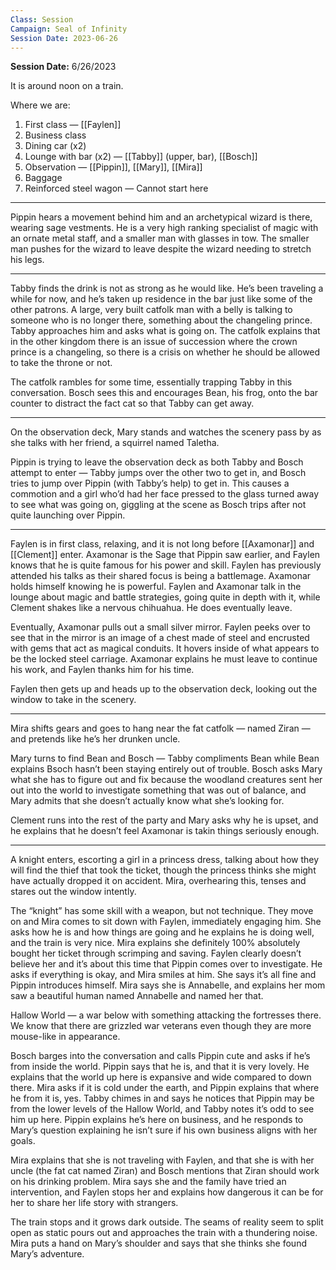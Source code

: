 ```yaml
---
Class: Session
Campaign: Seal of Infinity
Session Date: 2023-06-26
---
```

**Session Date:** 6/26/2023

It is around noon on a train.

Where we are:

1. First class — [[Faylen]]
2. Business class
3. Dining car (x2)
4. Lounge with bar (x2) — [[Tabby]] (upper, bar), [[Bosch]]
5. Observation — [[Pippin]], [[Mary]], [[Mira]]
6. Baggage
7. Reinforced steel wagon — Cannot start here

---

Pippin hears a movement behind him and an archetypical wizard is there, wearing sage vestments. He is a very high ranking specialist of magic with an ornate metal staff, and a smaller man with glasses in tow. The smaller man pushes for the wizard to leave despite the wizard needing to stretch his legs.

---

Tabby finds the drink is not as strong as he would like. He’s been traveling a while for now, and he’s taken up residence in the bar just like some of the other patrons. A large, very built catfolk man with a belly is talking to someone who is no longer there, something about the changeling prince. Tabby approaches him and asks what is going on. The catfolk explains that in the other kingdom there is an issue of succession where the crown prince is a changeling, so there is a crisis on whether he should be allowed to take the throne or not.

The catfolk rambles for some time, essentially trapping Tabby in this conversation. Bosch sees this and encourages Bean, his frog, onto the bar counter to distract the fact cat so that Tabby can get away.

---

On the observation deck, Mary stands and watches the scenery pass by as she talks with her friend, a squirrel named Taletha.

Pippin is trying to leave the observation deck as both Tabby and Bosch attempt to enter — Tabby jumps over the other two to get in, and Bosch tries to jump over Pippin (with Tabby’s help) to get in. This causes a commotion and a girl who’d had her face pressed to the glass turned away to see what was going on, giggling at the scene as Bosch trips after not quite launching over Pippin.

---

Faylen is in first class, relaxing, and it is not long before [[Axamonar]]  and [[Clement]] enter. Axamonar is the Sage that Pippin saw earlier, and Faylen knows that he is quite famous for his power and skill. Faylen has previously attended his talks as their shared focus is being a battlemage. Axamonar holds himself knowing he is powerful. Faylen and Axamonar talk in the lounge about magic and battle strategies, going quite in depth with it, while Clement shakes like a nervous chihuahua. He does eventually leave.

Eventually, Axamonar pulls out a small silver mirror. Faylen peeks over to see that in the mirror is an image of a chest made of steel and encrusted with gems that act as magical conduits. It hovers inside of what appears to be the locked steel carriage. Axamonar explains he must leave to continue his work, and Faylen thanks him for his time.

Faylen then gets up and heads up to the observation deck, looking out the window to take in the scenery.

---

Mira shifts gears and goes to hang near the fat catfolk — named Ziran — and pretends like he’s her drunken uncle.

Mary turns to find Bean and Bosch — Tabby compliments Bean while Bean explains Bsoch hasn’t been staying entirely out of trouble. Bosch asks Mary what she has to figure out and fix because the woodland creatures sent her out into the world to investigate something that was out of balance, and Mary admits that she doesn’t actually know what she’s looking for.

Clement runs into the rest of the party and Mary asks why he is upset, and he explains that he doesn’t feel Axamonar is takin things seriously enough.

---

A knight enters, escorting a girl in a princess dress, talking about how they will find the thief that took the ticket, though the princess thinks she might have actually dropped it on accident. Mira, overhearing this, tenses and stares out the window intently.

The “knight” has some skill with a weapon, but not technique. They move on and Mira comes to sit down with Faylen, immediately engaging him. She asks how he is and how things are going and he explains he is doing well, and the train is very nice. Mira explains she definitely 100% absolutely bought her ticket through scrimping and saving. Faylen clearly doesn’t believe her and it’s about this time that Pippin comes over to investigate. He asks if everything is okay, and Mira smiles at him. She says it’s all fine and Pippin introduces himself. Mira says she is Annabelle, and explains her mom saw a beautiful human named Annabelle and named her that.

Hallow World — a war below with something attacking the fortresses there. We know that there are grizzled war veterans even though they are more mouse-like in appearance.

Bosch barges into the conversation and calls Pippin cute and asks if he’s from inside the world. Pippin says that he is, and that it is very lovely. He explains that the world up here is expansive and wide compared to down there. Mira asks if it is cold under the earth, and Pippin explains that where he from it is, yes. Tabby chimes in and says he notices that Pippin may be from the lower levels of the Hallow World, and Tabby notes it’s odd to see him up here. Pippin explains he’s here on business, and he responds to Mary’s question explaining he isn’t sure if his own business aligns with her goals.

Mira explains that she is not traveling with Faylen, and that she is with her uncle (the fat cat named Ziran) and Bosch mentions that Ziran should work on his drinking problem. Mira says she and the family have tried an intervention, and Faylen stops her and explains how dangerous it can be for her to share her life story with strangers.

The train stops and it grows dark outside. The seams of reality seem to split open as static pours out and approaches the train with a thundering noise. Mira puts a hand on Mary’s shoulder and says that she thinks she found Mary’s adventure.